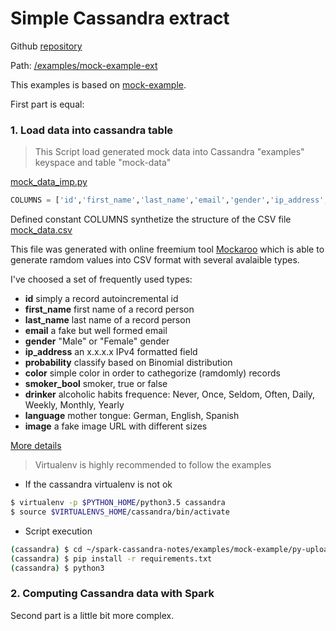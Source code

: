 # Simple Cassandra extract

Github [repository](https://github.com/jasset75/spark-cassandra-notes)

Path: [/examples/mock-example-ext](https://github.com/jasset75/spark-cassandra-notes/examples/mock-example-ext/)

This examples is based on [mock-example](mock-example.md).

First part is equal:

### 1. Load data into cassandra table

> This Script load generated mock data into Cassandra "examples" keyspace and table "mock-data"

[mock_data_imp.py](https://github.com/jasset75/spark-cassandra-notes/examples/mock-example/py-upload/mock_data_imp.py)

```py
COLUMNS = ['id','first_name','last_name','email','gender','ip_address','probability','color','smoker_bool','drinker','language','image']
```

Defined constant COLUMNS synthetize the structure of the CSV file [mock_data.csv](https://github.com/jasset75/spark-cassandra-notes/examples/mock-example/py-upload/data/mock-data.csv)

This file was generated with online freemium tool [Mockaroo](http://www.mockaroo.com/) which is able to generate ramdom values into CSV format with several avalaible types.

I've choosed a set of frequently used types:

+ **id** simply a record autoincremental id
+ **first_name** first name of a record person
+ **last_name** last name of a record person
+ **email** a fake but well formed email
+ **gender** "Male" or "Female" gender
+ **ip_address** an x.x.x.x IPv4 formatted field
+ **probability** classify based on Binomial distribution
+ **color** simple color in order to cathegorize (ramdomly) records
+ **smoker_bool** smoker, true or false
+ **drinker**  alcoholic habits frequence: Never, Once, Seldom, Often, Daily, Weekly, Monthly, Yearly
+ **language** mother tongue: German, English, Spanish
+ **image** a fake image URL with different sizes

[More details](https://www.mockaroo.com/b085ea10)

> Virtualenv is highly recommended to follow the examples
- If the cassandra virtualenv is not ok

```sh
$ virtualenv -p $PYTHON_HOME/python3.5 cassandra
$ source $VIRTUALENVS_HOME/cassandra/bin/activate
```

- Script execution
```sh
(cassandra) $ cd ~/spark-cassandra-notes/examples/mock-example/py-upload
(cassandra) $ pip install -r requirements.txt
(cassandra) $ python3 
``` 

### 2. Computing Cassandra data with Spark

Second part is a little bit more complex.